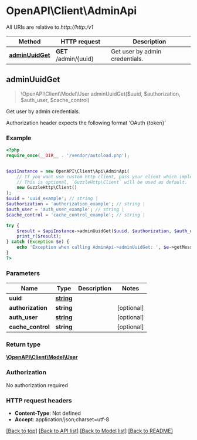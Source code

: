 # OpenAPI\Client\AdminApi

All URIs are relative to *http://http:/v1*

Method | HTTP request | Description
------------- | ------------- | -------------
[**adminUuidGet**](AdminApi.md#adminUuidGet) | **GET** /admin/{uuid} | Get user by admin credentials.



## adminUuidGet

> \OpenAPI\Client\Model\User adminUuidGet($uuid, $authorization, $auth_user, $cache_control)

Get user by admin credentials.

Authorization header expects the following format ‘OAuth {token}’

### Example

```php
<?php
require_once(__DIR__ . '/vendor/autoload.php');


$apiInstance = new OpenAPI\Client\Api\AdminApi(
    // If you want use custom http client, pass your client which implements `GuzzleHttp\ClientInterface`.
    // This is optional, `GuzzleHttp\Client` will be used as default.
    new GuzzleHttp\Client()
);
$uuid = 'uuid_example'; // string | 
$authorization = 'authorization_example'; // string | 
$auth_user = 'auth_user_example'; // string | 
$cache_control = 'cache_control_example'; // string | 

try {
    $result = $apiInstance->adminUuidGet($uuid, $authorization, $auth_user, $cache_control);
    print_r($result);
} catch (Exception $e) {
    echo 'Exception when calling AdminApi->adminUuidGet: ', $e->getMessage(), PHP_EOL;
}
?>
```

### Parameters


Name | Type | Description  | Notes
------------- | ------------- | ------------- | -------------
 **uuid** | [**string**](../Model/.md)|  |
 **authorization** | **string**|  | [optional]
 **auth_user** | [**string**](../Model/.md)|  | [optional]
 **cache_control** | **string**|  | [optional]

### Return type

[**\OpenAPI\Client\Model\User**](../Model/User.md)

### Authorization

No authorization required

### HTTP request headers

- **Content-Type**: Not defined
- **Accept**: application/json;charset=utf-8

[[Back to top]](#) [[Back to API list]](../../README.md#documentation-for-api-endpoints)
[[Back to Model list]](../../README.md#documentation-for-models)
[[Back to README]](../../README.md)

